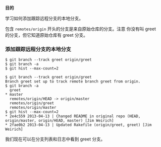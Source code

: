 
**目的**

学习如何添加跟踪远程分支的本地分支。

包含 `remotes/origin` 开头的分支是来自原始仓库的分支。注意
你没有叫 greet 的分支，但它知道原始仓库有 greet 分支。

### 添加跟踪远程分支的本地分支

```
$ git branch --track greet origin/greet
$ git branch -a
$ git hist --max-count=2
```

```
$ git branch --track greet origin/greet
Branch greet set up to track remote branch greet from origin.
$ git branch -a
  greet
* master
  remotes/origin/HEAD -> origin/master
  remotes/origin/greet
  remotes/origin/master
$ git hist --max-count=2
* 2e4c559 2013-04-13 | Changed README in original repo (HEAD, origin/master, origin/HEAD, master) [Jim Weirich]
* 2fae0b2 2013-04-13 | Updated Rakefile (origin/greet, greet) [Jim Weirich]
```

我们现在可以在分支列表和日志中看到 greet 分支。
